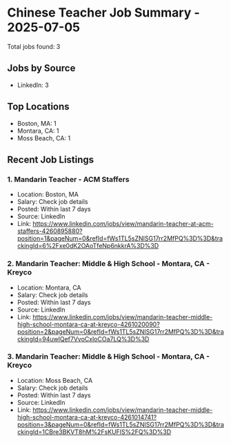 # Chinese Teacher Job Summary - 2025-07-05

Total jobs found: 3

## Jobs by Source

- LinkedIn: 3

## Top Locations

- Boston, MA: 1
- Montara, CA: 1
- Moss Beach, CA: 1

## Recent Job Listings

### 1. Mandarin Teacher - ACM Staffers
- Location: Boston, MA
- Salary: Check job details
- Posted: Within last 7 days
- Source: LinkedIn
- Link: https://www.linkedin.com/jobs/view/mandarin-teacher-at-acm-staffers-4260895880?position=1&pageNum=0&refId=fWs1TL5sZNISG17rr2MfPQ%3D%3D&trackingId=6%2Fxe0dK2OAoTfeNp6nkkrA%3D%3D

### 2. Mandarin Teacher: Middle & High School - Montara, CA - Kreyco
- Location: Montara, CA
- Salary: Check job details
- Posted: Within last 7 days
- Source: LinkedIn
- Link: https://www.linkedin.com/jobs/view/mandarin-teacher-middle-high-school-montara-ca-at-kreyco-4261020090?position=2&pageNum=0&refId=fWs1TL5sZNISG17rr2MfPQ%3D%3D&trackingId=94uwlQef7VvoCxloCOa7LQ%3D%3D

### 3. Mandarin Teacher: Middle & High School - Montara, CA - Kreyco
- Location: Moss Beach, CA
- Salary: Check job details
- Posted: Within last 7 days
- Source: LinkedIn
- Link: https://www.linkedin.com/jobs/view/mandarin-teacher-middle-high-school-montara-ca-at-kreyco-4261014741?position=3&pageNum=0&refId=fWs1TL5sZNISG17rr2MfPQ%3D%3D&trackingId=1CBre3BKVT8hM%2FsKUFIS%2FQ%3D%3D

